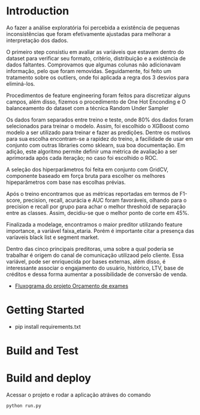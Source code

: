 # Introduction 
Ao fazer a análise exploratória foi percebida a existência de pequenas inconsistências que foram efetivamente ajustadas para melhorar a interpretação dos dados.

O primeiro step consistiu em avaliar as variáveis que estavam dentro do dataset para verificar seu formato, critério, distribuição e a existência de dados faltantes. Comprovamos que algumas colunas não adicionavam informação, pelo que foram removidas. Seguidamente, foi feito um tratamento sobre os outliers, onde foi aplicada a regra dos 3 desvios para eliminá-los. 

Procedimentos de feature engineering foram feitos para discretizar alguns campos, além disso, fizemos o procedimento de One Hot Enconding e O balanceamento do dataset com a técnica Random Under Sampler

Os dados foram separados entre treino e teste, onde 80% dos dados foram selecionados para treinar o modelo. Assim, foi escolhido o XGBoost como modelo a ser utilizado para treinar e fazer as predições. Dentre os motivos para sua escolha encontram-se a rapidez do treino, a facilidade de usar em conjunto com outras libraries como sklearn, sua boa documentação. Em adição, este algoritmo permite definir uma métrica de avaliação a ser aprimorada após cada iteração; no caso foi escolhido o ROC.

A seleção dos hiperparâmetros foi feita em conjunto com GridCV, componente baseado em força bruta para escolher os melhores hipeparâmetros com base nas escolhas prévias.

Após o treino encontramos que as métricas reportadas em termos de F1-score, precision, recall, acurácia e AUC foram favoráveis, olhando para o precision e recall por grupo para achar o melhor threshold de separação entre as classes. Assim, decidiu-se que o melhor ponto de corte em 45%.

Finalizada a modelage, encontramos o maior preditor utilizando feature importance, a variável faixa_etaria. Porém é importante citar a presença das varíaveis black list e segment market.

Dentro das cinco principais preditoras, uma sobre a qual poderia se trabalhar é origem do canal de comunicação utilizaod pelo cliente. Essa variável, pode ser enriquecida por bases externas, além disso, é interessante associar o engajamento do usuário, histórico, LTV, base de créditos e dessa forma aumentar a possibilidade de conversão de venda.


* [Fluxograma do projeto Orçamento de exames](https://miro.com/app/board/uXjVOtcTIbY=/)


# Getting Started

* pip install requirements.txt 



# Build and Test
 
# Build and deploy

Acessar o projeto e rodar a aplicação atráves do comando
```
python run.py
```


